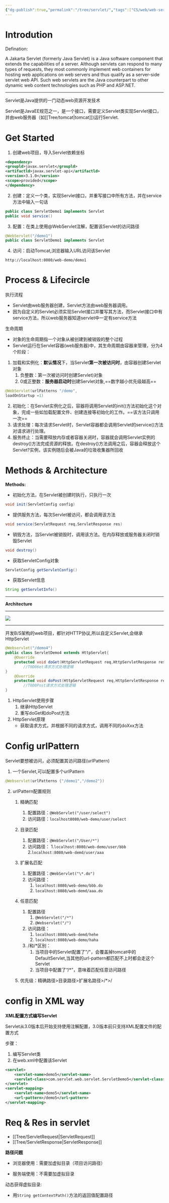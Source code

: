 ```yaml
---
{"dg-publish":true,"permalink":"/tree/servlet/","tags":["CS/web/web-server","CS/programming-languages/java/javaweb/web-server"],"created":"2022-08-11T14:23:46.846+08:00","updated":"2023-08-27T03:07:52.231+08:00"}
---
```



# Introdution

Defination:

A Jakarta Servlet (formerly Java Servlet) is a Java software component that extends the capabilities of a server. Although servlets can respond to many types of requests, they most commonly implement web containers for hosting web applications on web servers and thus qualify as a server-side servlet web API. Such web servlets are the Java counterpart to other dynamic web content technologies such as PHP and ASP.NET.

---

Servlet是Java提供的一门动态web资源开发技术

Servlet是JavaEE规范之一，是一个接口，需要定义Servlet类实现Servlet接口，并由web服务器（如[[Tree/tomcat\|tomcat]])运行Servlet.


# Get Started

1. 创建web项目，导入Servlet依赖坐标

```xml
<dependency>
<groupld>javax.servlet</groupld>
<artifactld>javax.servlet-api</artifactld>
<version>3.1.0</version>
<scope>provided</scope>
</dependency>
```
2. 创建：定义一个类，实现Servlet接口，并重写接口中所有方法，并在service方法中输入一句话
```java
public class ServletDemo1 implements Servlet
public void service()
```
3. 配置：在类上使用@WebServlet注解，配置该Servlet的访问路径
```java
@WebServlet("/demo1")
public class ServletDemo1 implements Servlet
```
4. 访问：启动Tomcat,浏览器输入URL访问该Servlet

`http://localhost:8080/web-demo/demo1`

# Process & Lifecircle

执行流程

- Servlet由web服务器创建，Servlet方法由web服务器调用。
- 因为自定义的Servlet必须实现Servlet接口并覆写其方法，而Servlet接口中有service方法，所以web服务器知道servlet中一定有service方法

 生命周期
 
- 对象的生命周期指一个对象从被创建到被销毁的整个过程
- Servlet运行在Servlet容器(web服务器)中，其生命周期由容器来管理，分为4个阶段：
1. 加载和实例化：**默认情况**下，当Servlet**第一次被访问时**，由容器创建Servlet对象
	1. 负整数：第一次被访问时创建Servlet)对象
	2. 0或正整数：**服务器启动时**创建Servlet对象,==数字越小优先级越高==

```java
@WebServlet(urlPatterns "/demo",
loadOnStartup =1)
```

2. 初始化：在Servlet实例化之后，容器将调用Servlet的init()方法初始化这个对象，完成一些如加载配置文件、创建连接等初始化的工作。==该方法只调用一次==
3. 请求处理：每次请求Servlet时，Servlet容器都会调用Servlet的service()方法对请求进行处理。
4. 服务终止：当需要释放内存或者容器关闭时，容器就会调用Servlet实例的destroy()方法完成资源的释放。在destroy()方法调用之后，容器会释放这个Servlet?实例，该实例随后会被Java的垃圾收集器所回收

# Methods & Architecture

**Methods:**

- 初始化方法，在Servlet被创建时执行，只执行一次
```java
void init(ServletConfig config)
```
- 提供服务方法，每次Servlet被访问，都会调用该方法
 ```java
void service(ServletRequest req,ServletResponse res)
```
- 销毁方法，当Servlet被销毁时，调用该方法。在内存释放或服务器关闭时销毁Servlet
```java
void destroy()
```
- 获取ServletConfig对象
```java
ServletConfig getServletConfig()
```
- 获取Servlet信息
```java
String getServletInfo()
```

---

**Architecture**

---

![](https://gcore.jsdelivr.net/gh/AlexLiu2022/resources/img/architecture-of-servlet.png)

---

开发B/S架构的web项目，都针对HTTP协议,所以自定义Servlet,会继承HttpServlet

```java
@Webservlet("/demo4")
public class ServletDemo4 extends HttpServlet{
	@Override
	protected void doGet(HttpServletRequest req,HttpServletResponse resp)
		//T0D06et清求方式处理逻辑
}
	@Override
	protected void doPost(HttpServletRequest req,HttpServletResponse resp)
		//T0D0Post请求方式处理逻辑
}
```

1. HttpServlet使用步骤
	1. 继承HttpServlet
	2. 重写doGet和doPost方法
2. HttpServlet原理
	- 获取请求方式，并根据不同的请求方式，调用不同的doXxx方法

# Config urlPattern 

Servlet要想被访问，必须配置其访问路径(urlPattern)

1. 一个Servlet,可以配置多个urlPattern
```java
@Webservlet(urlPatterns {"/demo1","/demo2"})
```
2. urlPattern配置规则
	1. 精确匹配
		1. 配置路径：`@WebServlet("/user/select")`
		2. 访问路径：`localhost8080/web-demo/user/select`

	3. 目录匹配
		1. 配置路径：`@WebServlet("/User/*")`
		2. 访问路径：
			1.`localhost:8080/web-demo/user/bbb`
			2.`localhost:8080/web-demd/user/aaa`
	4. 扩展名匹配
		1. 配置路径：`@WebServlet("\*.do")`
		2. 访问路径：
			1. `localhost:8080/web-demo/bbb.do`
			2. `localhost:8080/web-demd/aaa.do`
	5. 任意匹配
		1. 配置路径
			1. `@WebServlet("/*")`
			2. `@Webservlet("/")`
		2. 访问路径：
			1. `localhost:8080/web-demd/hehe`
			2. `localhost:8080/web-demo/haha`
		3. /和/\*区别：
			1. 当项目中的Servlet配置了"/"，会覆盖掉tomcat中的DefaultServlet,当其他的url-pattern都匹配不上时都会走这个Servlet
			2. 当项目中配置了“/\*”，意味着匹配任意访问路径

	6. 优先级：精确路径>目录路径>扩展名路径>/\*>/

# config in XML way

**XML配置方式编写Servlet**

Servlet从3.0版本后开始支持使用注解配置，3.0版本前只支持XML配置文件的配置方式

步骤：
1. 编写Servlet类
2. 在web.xml中配置该Servlet
```xml
<servlet>
	<servlet-name>demo5</servlet-name>
	<servlet-class>com.servlet.web.servlet.ServletDemo5</servlet-class>
</servlet>
<servlet-mapping>
	<servlet-name>demo5</servlet-name>
	<url-pattern>/demo5</url-pattern>
</servlet-mapping>
```

# Req  & Res in servlet 

- [[Tree/ServletRequest\|ServletRequest]]
- [[Tree/ServletResponse\|ServletResponse]]

**路径问题**

- 浏览器使用：需要加虚拟目录（项目访问路径）

- 服务端使用：不需要加虚拟目录

动态获得虚拟目录:

- 用`String getContextPath()`方法的返回值配置路径